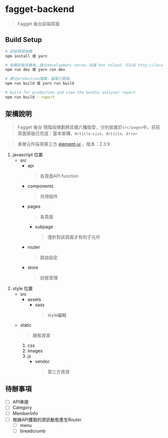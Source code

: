 # fagget-backend

> Fagget 後台前端頁面

## Build Setup

``` bash
# 安裝環境依賴
npm install 或 yarn

# 依賴安裝完畢後，建立development serve。支援 hot reload，可以在 http://localhost:8080上即時查看修改
npm run dev 或 yarn run dev

# 建立production檔案，檔案已壓縮
npm run build 或 yarn run build

# build for production and view the bundle analyzer report
npm run build --report
```

## 架構說明
> Fagget 後台 現階段規劃將具備六種版型，分別放置於`src/pages`中。目前頁面排版已完成：基本架構、`Article-List`、`Article`、`Error`

> 表單元件採用第三方 [element-ui](http://element.eleme.io/#/zh-CN/component/installation) 。版本：2.3.9

1. javascript 位置
    * src
        * api
          > 各頁面API function
        * components
          > 共用組件
        * pages
          > 各頁面
          * subpage
            > 僅針對該頁面才有的子元件
        * router
          > 路由設定
        * store
          > 狀態管理
2. style 位置
    * src
        * assets
            * sass
                > style編輯
    * static
      > 靜態資源
        1. css
        2. images
        3. js
            * vendor
                > 第三方資源

## 待辦事項
- [ ] API串接
- [ ] Category
- [ ] MemberInfo
- [ ] 根據API獲取的資訊動態產生Router
  - [ ] menu
  - [ ] breadcrumb
